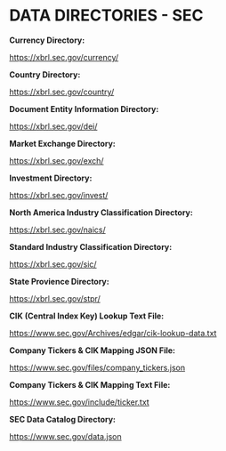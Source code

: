 # DATA DIRECTORIES - SEC

**Currency Directory:**

https://xbrl.sec.gov/currency/

**Country Directory:**

https://xbrl.sec.gov/country/

**Document Entity Information Directory:**

https://xbrl.sec.gov/dei/

**Market Exchange Directory:**

https://xbrl.sec.gov/exch/

**Investment Directory:**

https://xbrl.sec.gov/invest/

**North America Industry Classification Directory:**

https://xbrl.sec.gov/naics/

**Standard Industry Classification Directory:**

https://xbrl.sec.gov/sic/

**State Provience Directory:**

https://xbrl.sec.gov/stpr/

**CIK (Central Index Key) Lookup Text File:**

https://www.sec.gov/Archives/edgar/cik-lookup-data.txt

**Company Tickers & CIK Mapping JSON File:**

https://www.sec.gov/files/company_tickers.json

**Company Tickers & CIK Mapping Text File:**

https://www.sec.gov/include/ticker.txt

**SEC Data Catalog Directory:**

https://www.sec.gov/data.json